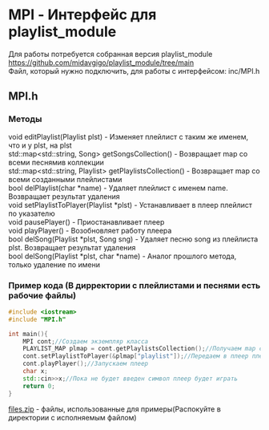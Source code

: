 # MPI - Интерфейс для playlist_module
Для работы потребуется собранная версия playlist_module https://github.com/midavgigo/playlist_module/tree/main<br/>
Файл, который нужно подключить, для работы с интерфейсом: inc/MPI.h

## MPI.h

### Методы
void editPlaylist(Playlist plst) - Изменяет плейлист с таким же именем, что и у plst, на plst </br>
std::map<std::string, Song> getSongsCollection() - Возвращает map со всеми песнямив коллекции </br>
std::map<std::string, Playlist> getPlaylistsCollection() - Возвращает map со всеми созданными плейлистами </br>
bool delPlaylist(char *name) - Удаляет плейлист с именем name. Возвращает результат удаления </br>
void setPlaylistToPlayer(Playlist *plst) - Устанавливает в плеер плейлист по указателю </br>
void pausePlayer() - Приостанавливает плеер </br>
void playPlayer() - Возобновляет работу плеера </br>
bool delSong(Playlist *plst, Song sng) - Удаляет песню song из плейлиста plst. Возвращает результат удаления </br>
bool delSong(Playlist *plst, char *name) - Аналог прошлого метода, только удаление по имени </br>

### Пример кода (В дирректории с плейлистами и песнями есть рабочие файлы)

```c++
#include <iostream>
#include "MPI.h"

int main(){
    MPI cont;//Создаем экземпляр класса
    PLAYLIST_MAP plmap = cont.getPlaylistsCollection();//Получаем map с плейлистами
    cont.setPlaylistToPlayer(&plmap["playlist"]);//Передаем в плеер плейлист с именем playlist
    cont.playPlayer();//Запускаем плеер
    char x;
    std::cin>>x;//Пока не будет введен символ плеер будет играть
    return 0;
}
```
[files.zip](https://github.com/midavgigo/MPI/files/10885627/files.zip) - файлы, использованные для примеры(Распокуйте в директории с исполняемым файлом)
